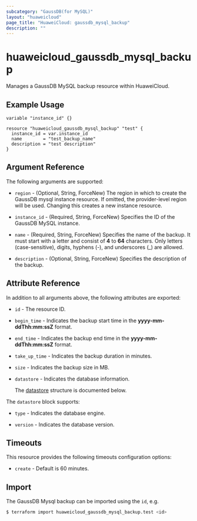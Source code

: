 ```yaml
---
subcategory: "GaussDB(for MySQL)"
layout: "huaweicloud"
page_title: "HuaweiCloud: gaussdb_mysql_backup"
description: ""
---
```


# huaweicloud_gaussdb_mysql_backup

Manages a GaussDB MySQL backup resource within HuaweiCloud.

## Example Usage

```hcl
variable "instance_id" {}

resource "huaweicloud_gaussdb_mysql_backup" "test" {
  instance_id = var.instance_id
  name        = "test_backup_name"
  description = "test description"
}
```

## Argument Reference

The following arguments are supported:

* `region` - (Optional, String, ForceNew) The region in which to create the GaussDB mysql instance resource. If omitted,
  the provider-level region will be used. Changing this creates a new instance resource.

* `instance_id` - (Required, String, ForceNew) Specifies the ID of the GaussDB MySQL instance.

* `name` - (Required, String, ForceNew) Specifies the name of the backup. It must start with a letter and consist of
  **4** to **64** characters. Only letters (case-sensitive), digits, hyphens (-), and underscores (_) are allowed.

* `description` - (Optional, String, ForceNew) Specifies the description of the backup.

## Attribute Reference

In addition to all arguments above, the following attributes are exported:

* `id` - The resource ID.

* `begin_time` - Indicates the backup start time in the **yyyy-mm-ddThh:mm:ssZ** format.

* `end_time` - Indicates the backup end time in the **yyyy-mm-ddThh:mm:ssZ** format.

* `take_up_time` - Indicates the backup duration in minutes.

* `size` - Indicates the backup size in MB.

* `datastore` - Indicates the database information.

  The [datastore](#backup_datastore_struct) structure is documented below.

<a name="backup_datastore_struct"></a>
The `datastore` block supports:

* `type` - Indicates the database engine.

* `version` - Indicates the database version.

## Timeouts

This resource provides the following timeouts configuration options:

* `create` - Default is 60 minutes.

## Import

The GaussDB Mysql backup can be imported using the `id`, e.g.

```bash
$ terraform import huaweicloud_gaussdb_mysql_backup.test <id>
```
